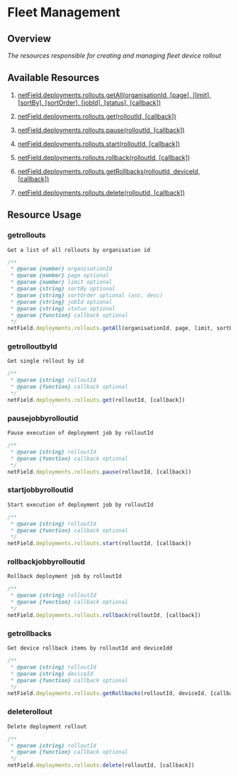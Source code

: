# Fleet Management

## Overview

*The resources responsible for creating and managing fleet device rollout*

## Available Resources

1. [netField.deployments.rollouts.getAll(organisationId, [page], [limit], [sortBy], [sortOrder], [jobId], [status], [callback])](#getrollouts)

2. [netField.deployments.rollouts.get(rolloutId, [callback])](#getrolloutbyId)

3. [netField.deployments.rollouts.pause(rolloutId, [callback])](#pausejobbyrolloutid)

4. [netField.deployments.rollouts.start(rolloutId, [callback])](#startjobbyrolloutid)

5. [netField.deployments.rollouts.rollback(rolloutId, [callback])](#rollbackjobbyrolloutid)

6. [netField.deployments.rollouts.getRollbacks(rolloutId, deviceId, [callback])](#getrollbacks)

7. [netField.deployments.rollouts.delete(rolloutId, [callback])](#deleterollout)

## Resource Usage

### getrollouts

    Get a list of all rollouts by organisation id

``` javascript
/**
 * @param {number} organisationId
 * @param {number} page optional
 * @param {number} limit optional
 * @param {string} sortBy optional
 * @param {string} sortOrder optional (asc, desc)
 * @param {string} jobId optional
 * @param {string} status optional
 * @param {function} callback optional
 */
netField.deployments.rollouts.getAll(organisationId, page, limit, sortBy, sortOrder, jobId, status, [callback])
```
### getrolloutbyId

    Get single rollout by id

``` javascript
/**
 * @param {string} rolloutId
 * @param {function} callback optional
 */
netField.deployments.rollouts.get(rolloutId, [callback])
```

### pausejobbyrolloutid

    Pause execution of deployment job by rolloutId

``` javascript
/**
 * @param {string} rolloutId
 * @param {function} callback optional
 */
netField.deployments.rollouts.pause(rolloutId, [callback])
```

### startjobbyrolloutid

    Start execution of deployment job by rolloutId

``` javascript
/**
 * @param {string} rolloutId
 * @param {function} callback optional
 */
netField.deployments.rollouts.start(rolloutId, [callback])
```

### rollbackjobbyrolloutid

    Rollback deployment job by rolloutId

``` javascript
/**
 * @param {string} rolloutId
 * @param {function} callback optional
 */
netField.deployments.rollouts.rollback(rolloutId, [callback])
```

### getrollbacks

    Get device rollback items by rolloutId and deviceIdd

``` javascript
/**
 * @param {string} rolloutId
 * @param {string} deviceId
 * @param {function} callback optional
 */
netField.deployments.rollouts.getRollbacks(rolloutId, deviceId, [callback])
```

### deleterollout

    Delete deployment rollout

``` javascript
/**
 * @param {string} rolloutId
 * @param {function} callback optional
 */
netField.deployments.rollouts.delete(rolloutId, [callback])
```